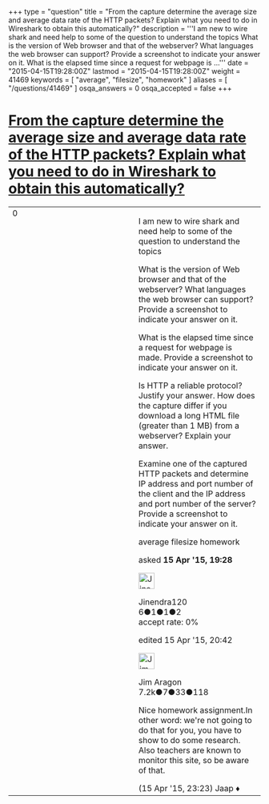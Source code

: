 +++
type = "question"
title = "From the capture determine the average size and average data rate of the HTTP packets? Explain what you need to do in Wireshark to obtain this automatically?"
description = '''I am new to wire shark and need help to some of the question to understand the topics What is the version of Web browser and that of the webserver? What languages the web browser can support? Provide a screenshot to indicate your answer on it. What is the elapsed time since a request for webpage is ...'''
date = "2015-04-15T19:28:00Z"
lastmod = "2015-04-15T19:28:00Z"
weight = 41469
keywords = [ "average", "filesize", "homework" ]
aliases = [ "/questions/41469" ]
osqa_answers = 0
osqa_accepted = false
+++

<div class="headNormal">

# [From the capture determine the average size and average data rate of the HTTP packets? Explain what you need to do in Wireshark to obtain this automatically?](/questions/41469/from-the-capture-determine-the-average-size-and-average-data-rate-of-the-http-packets-explain-what-you-need-to-do-in-wireshark-to-obtain-this-automatically)

</div>

<div id="main-body">

<div id="askform">

<table id="question-table" style="width:100%;"><colgroup><col style="width: 50%" /><col style="width: 50%" /></colgroup><tbody><tr class="odd"><td style="width: 30px; vertical-align: top"><div class="vote-buttons"><div id="post-41469-score" class="post-score" title="current number of votes">0</div><div id="favorite-count" class="favorite-count"></div></div></td><td><div id="item-right"><div class="question-body"><p>I am new to wire shark and need help to some of the question to understand the topics</p><p>What is the version of Web browser and that of the webserver? What languages the web browser can support? Provide a screenshot to indicate your answer on it.</p><p>What is the elapsed time since a request for webpage is made. Provide a screenshot to indicate your answer on it.</p><p>Is HTTP a reliable protocol? Justify your answer. How does the capture differ if you download a long HTML file (greater than 1 MB) from a webserver? Explain your answer.</p><p>Examine one of the captured HTTP packets and determine IP address and port number of the client and the IP address and port number of the server? Provide a screenshot to indicate your answer on it.</p></div><div id="question-tags" class="tags-container tags">average filesize homework</div><div id="question-controls" class="post-controls"></div><div class="post-update-info-container"><div class="post-update-info post-update-info-user"><p>asked <strong>15 Apr '15, 19:28</strong></p><img src="https://secure.gravatar.com/avatar/0e3391b1822698562b27e576d377240b?s=32&amp;d=identicon&amp;r=g" class="gravatar" width="32" height="32" alt="Jinendra120&#39;s gravatar image" /><p>Jinendra120<br />
<span class="score" title="6 reputation points">6</span><span title="1 badges"><span class="badge1">●</span><span class="badgecount">1</span></span><span title="1 badges"><span class="silver">●</span><span class="badgecount">1</span></span><span title="2 badges"><span class="bronze">●</span><span class="badgecount">2</span></span><br />
<span class="accept_rate" title="Rate of the user&#39;s accepted answers">accept rate:</span> <span title="Jinendra120 has no accepted answers">0%</span></p></div><div class="post-update-info post-update-info-edited"><p>edited 15 Apr '15, 20:42</p><img src="https://secure.gravatar.com/avatar/071fe61f64868d98bdf4eb060b63b6ca?s=32&amp;d=identicon&amp;r=g" class="gravatar" width="32" height="32" alt="Jim%20Aragon&#39;s gravatar image" /><p>Jim Aragon<br />
<span class="score" title="7187 reputation points"><span>7.2k</span></span><span title="7 badges"><span class="badge1">●</span><span class="badgecount">7</span></span><span title="33 badges"><span class="silver">●</span><span class="badgecount">33</span></span><span title="118 badges"><span class="bronze">●</span><span class="badgecount">118</span></span></p></div></div><div id="comments-container-41469" class="comments-container"><span id="41474"></span><div id="comment-41474" class="comment"><div id="post-41474-score" class="comment-score"></div><div class="comment-text"><p>Nice homework assignment.In other word: we're not going to do that for you, you have to show to do some research. Also teachers are known to monitor this site, so be aware of that.</p></div><div id="comment-41474-info" class="comment-info"><span class="comment-age">(15 Apr '15, 23:23)</span> Jaap ♦</div></div></div><div id="comment-tools-41469" class="comment-tools"></div><div class="clear"></div><div id="comment-41469-form-container" class="comment-form-container"></div><div class="clear"></div></div></td></tr></tbody></table>

</div>

</div>

